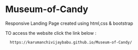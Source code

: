 # Museum-of-Candy
Responsive Landing Page
created using html,css & bootstrap

TO access the website click the link below :

      https://karumanchivijaybabu.github.io/Museum-of-Candy/
